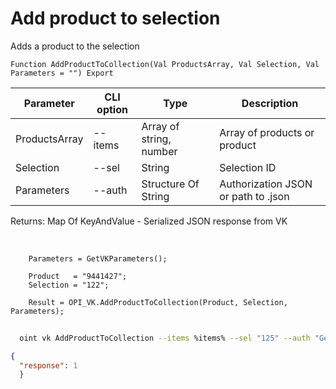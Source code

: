 ﻿---
sidebar_position: 5
---

# Add product to selection
 Adds a product to the selection



`Function AddProductToCollection(Val ProductsArray, Val Selection, Val Parameters = "") Export`

  | Parameter | CLI option | Type | Description |
  |-|-|-|-|
  | ProductsArray | --items | Array of string, number | Array of products or product |
  | Selection | --sel | String | Selection ID |
  | Parameters | --auth | Structure Of String | Authorization JSON or path to .json |

  
  Returns:  Map Of KeyAndValue - Serialized JSON response from VK

<br/>




```bsl title="Code example"
    Parameters = GetVKParameters();

    Product   = "9441427";
    Selection = "122";

    Result = OPI_VK.AddProductToCollection(Product, Selection, Parameters);
```



```sh title="CLI command example"
    
  oint vk AddProductToCollection --items %items% --sel "125" --auth "GetVKParameters()"

```

```json title="Result"
{
  "response": 1
  }
```
